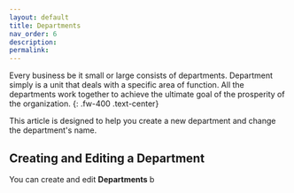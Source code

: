 ```yaml
---
layout: default
title: Departments
nav_order: 6
description:
permalink:
---
```


Every business be it small or large consists of departments. Department simply is a unit that deals with a specific area of function. All the departments work together to achieve the ultimate goal of the prosperity of the organization.
{: .fw-400 .text-center}

This article is designed to help you create a new department and change the department's name.

## Creating and Editing a Department

You can create and edit **Departments** b
